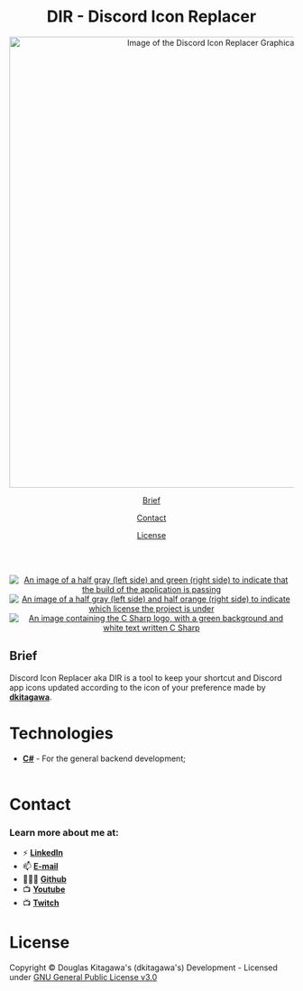 <h1 align="center">
    DIR - Discord Icon Replacer
    <br />
</h1>

<p align=center>
<img src="https://i.imgur.com/QJzohM8.png" width="800px" alt="Image of the Discord Icon Replacer Graphical User Interface" loading="lazy" />
</p>

<a href="#brief"><p align="center">Brief</p></a>
<a href="#contact"><p align="center">Contact</p></a>
<a href="#license"><p align="center">License</p></a>

<br /><br />

<p align="center">
  <a href="#" title="Build Passing"><img src="https://img.shields.io/badge/build-passing-brightgreen" alt="An image of a half gray (left side) and green (right side) to indicate that the build of the application is passing"></a>
  <a href="https://github.com/sdkitagawa/moogle_manager?tab=GPL-3.0-1-ov-file" title="LICENSE"><img src="https://img.shields.io/badge/License-GPL%20v3-blue.svg" alt="An image of a half gray (left side) and half orange (right side) to indicate which license the project is under"></a>
  <a href="https://www.javascript.com/" title="Go to JavaScript homepage"><img src="https://custom-icon-badges.demolab.com/badge/C%23-%23239120.svg?logo=cshrp&logoColor=white" alt="An image containing the C Sharp logo, with a green background and white text written C Sharp"></a>
</p>

## Brief
Discord Icon Replacer aka DIR is a tool to keep your shortcut and Discord app icons updated according to the icon of your preference made by **[dkitagawa](https://discord.com/users/737103505663328356/)**.

# Technologies
- [**C#**](https://dotnet.microsoft.com/en-us/languages/csharp) - For the general backend development;
<br /><br />

# Contact
### **Learn more about me at:**
- ⚡ [**LinkedIn**](https://linkedin.com/in/douglas-kitagawa/)
- 📫 [**E-mail**](mailto:douglaskitagawa@proton.me)
- 👨🏻‍💻 [**Github**](https://github.com/sdkitagawa)
- 📺 [**Youtube**](https://www.youtube.com/@dkitagawa)
- 📺 [**Twitch**](https://www.twitch.tv/kitbitdots)

# License
Copyright © Douglas Kitagawa's (dkitagawa's) Development - Licensed under [GNU General Public License v3.0](./LICENSE.bib)
